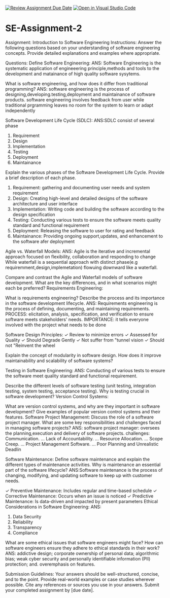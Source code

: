[![Review Assignment Due Date](https://classroom.github.com/assets/deadline-readme-button-24ddc0f5d75046c5622901739e7c5dd533143b0c8e959d652212380cedb1ea36.svg)](https://classroom.github.com/a/-ucQIGTc)
[![Open in Visual Studio Code](https://classroom.github.com/assets/open-in-vscode-718a45dd9cf7e7f842a935f5ebbe5719a5e09af4491e668f4dbf3b35d5cca122.svg)](https://classroom.github.com/online_ide?assignment_repo_id=15246350&assignment_repo_type=AssignmentRepo)
# SE-Assignment-2
Assignment: Introduction to Software Engineering Instructions: Answer the following questions based on your understanding of software engineering concepts. Provide detailed explanations and examples where appropriate.

Questions: Define Software Engineering:
ANS: Software Engineering is the systematic application of engineeering principle,methods and tools to the development and matainance of high quality software sysytems.

What is software engineering, and how does it differ from traditional programming?
ANS: software engineering is the process of designing,developing.testing,deployment and maintainance of software products. software engineering involves feedback from user while traditional prgramming leaves no room for the system to learn or adapt independently

Software Development Life Cycle (SDLC): ANS:SDLC consist of several phase
1. Requirement
2. Design
3. Implementation
4. Testing
5. Deployment
6. Maintainance

Explain the various phases of the Software Development Life Cycle. Provide a brief description of each phase.
1. Requirement: gathering and documenting user needs and system requirement
2. Design: Creating high-level and detailed designs of the software architecture and user interface
3. Implementation: Writing code and building the software according to the design specification
4. Testing: Conducting various tests to ensure the software meets quality standard and functional requirement
5. Deployment: Releasing the software to user for rating and feedback
6. Maintainance: Providing ongoing support,updates, and enhancement to the software afer deployment

Agile vs. Waterfall Models:
ANS: Agile is the iterative and incremental approach focused on flexibility, collaboration and responding to change While waterfall is a sequential approach with distinct phase(e.g requiremment,design,implemetation) flowuing downward like a waterfall.

Compare and contrast the Agile and Waterfall models of software development. What are the key differences, and in what scenarios might each be preferred? Requirements Engineering:

What is requirements engineering? Describe the process and its importance in the software development lifecycle. 
ANS: Requirements engineering is the process of defining, documenting, and maintaining requirements.
PROCESS: elicitation, analysis, specification, and verification to ensure software meets stakeholders' needs.
IMPORTANCE: it tells everyone involved with the project what needs to be done

Software Design Principles:
✓ Review to minimize errors
✓ Assessed for Quality
✓ Should Degrade Gently
✓ Not suffer from "tunnel vision
✓ Should not "Reinvent the wheel

Explain the concept of modularity in software design. How does it improve maintainability and scalability of software systems?

Testing in Software Engineering: 
ANS: Conducting of various tests to ensure the software meet quality standard and functional requirement.

Describe the different levels of software testing (unit testing, integration testing, system testing, acceptance testing). Why is testing crucial in software development? Version Control Systems:

What are version control systems, and why are they important in software development? Give examples of popular version control systems and their features. Software Project Management: Discuss the role of a software project manager. What are some key responsibilities and challenges faced in managing software projects? ANS: software project manager: oversees the planning,execution and delivery of software projects. challenges: Communication. ... Lack of Accountability. ... Resource Allocation. ... Scope Creep. ... Project Management Software. ... Poor Planning and Unrealistic Deadlin

Software Maintenance: Define software maintenance and explain the different types of maintenance activities. Why is maintenance an essential part of the software lifecycle? 
ANS:Software maintenance is the process of changing, modifying, and updating software to keep up with customer needs.

✓ Preventive Maintenance: Includes regular and time-based schedule
✓ Corrective Maintenance: Occurs when an issue is noticed
✓ Predictive Maintenance: Is data-driven and impacted by present parameters
Ethical Considerations in Software Engineering:
ANS:
1. Data Security
2. Reliability
3. Transparency
5. Compliance

What are some ethical issues that software engineers might face? How can software engineers ensure they adhere to ethical standards in their work? 
ANS: addictive design; corporate ownership of personal data; algorithmic bias; weak cyber security and personally identifiable information (PII) protection; and. overemphasis on features.

Submission Guidelines: Your answers should be well-structured, concise, and to the point. Provide real-world examples or case studies wherever possible. Cite any references or sources you use in your answers. Submit your completed assignment by [due date].
